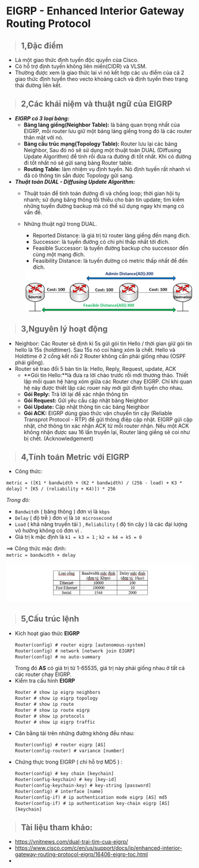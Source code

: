 # EIGRP - Enhanced Interior Gateway Routing Protocol
> ## **1,Đặc điểm**
- Là một giao thức định tuyến độc quyền của Cisco.  
- Có hỗ trợ định tuyến không liên miền(CIDR) và VLSM.  
- Thường được xem là giao thức lai vì nó kết hợp các ưu điểm của cả 2 giao thức định tuyến theo vecto khoảng cách và định tuyến theo trạng thái đường liên kết.  
> ## **2,Các khái niệm và thuật ngữ của EIGRP**  
- ***EIGRP có 3 loại bảng:***  
   - **Bảng láng giềng(Neighbor Table):** là bảng quan trọng nhất của EIGRP, mỗi router lưu giữ một bảng láng giềng trong đó là các router thân mật với nó.  
   - **Bảng cấu trúc mạng(Topology Table):** Router lưu lại các bảng Neighbor, Sau đó  nó sẽ sử dụng một thuật toán DUAL (Diffusing Update Algorithm) để tính rồi đưa ra đường đi tốt nhất. Khi có đường đi tốt nhất nó sẽ gửi sang bảng Router table.  
   - **Routing Table:** làm nhiệm vụ định tuyến. Nó định tuyến rất nhanh vì đã có thông tin sẵn được Topology gửi sang.  
- ***Thuật toán DUAL - Diffusing Update Algorithm:***  
   - Thuật toán để tính toán đường đi và chống loop; thời gian hội tụ nhanh; sử dụng băng thông tối thiểu cho bản tin update; tìm kiếm những tuyến đường backup mà có thể sử dụng ngay khi mạng có vấn đề.    
    - Những thuật ngữ trong DUAL.
      - Reported Distance: là giá trị từ router láng giềng đến mạng đích.  
      - Successor: là tuyến đường có chi phí thấp nhất tới đích.  
      - Feasible Successor: là tuyến đường backup cho successor đến cùng một mạng đích. 
      - Feasibility Distance: là tuyến đường có metric thấp nhất để đến đích.  

      <center><img src = "../../../images/CCNA/dual.png">  

> ## **3,Nguyên lý hoạt động**  
- Neighbor: Các Router sẽ định kì 5s gửi gói tin Hello / thời gian giữ gói tin hello là 15s (holdtimer). Sau 15s nó coi hàng xóm là chết. Hello và Holdtime ở 2 cổng kết nối 2 Router không cần phải giống nhau (OSPF phải giống).  
- Router sẽ trao đổi 5 bản tin là:  Hello, Reply, Request, update, ACK  
  - **Gói tin Hello:**là đưa ra lời chào trước rồi mới thương thảo. Thiết lập mối quan hệ hàng xóm giữa các Router chạy EIGRP. Chỉ khi quan hệ này được thiết lập các rouer này mới gửi định tuyến cho nhau.
  - **Gói Reply:** Trả lời lại để xác nhận thông tin  
  - **Gói Request:** Gửi yêu cầu cập nhật bảng Neighbor  
  - **Gói Update:** Cập nhật thông tin các bảng Neighbor  
  - **Gói ACK:** EIGRP dùng giao thức vận chuyển tin cậy   (Reliable Transprot Protocol - RTP) để gửi thông điệp cập nhật. EIGRP gửi cập nhật, chờ thông tin xác nhận ACK từ mỗi router nhận. Nếu một ACK không nhận được sau 16 lần truyền lại, Router láng giềng sẽ coi như bị chết. (Acknowledgement)  

> ## **4,Tính toán Metric với EIGRP**  
- Công thức:  
```
metric = ([K1 * bandwidth + (K2 * bandwidth) / (256 - load) + K3 * delay] * [K5 / (reliability + K4)]) * 256  
```
  *Trong đó:*
   - `Bandwitdh` ( băng thông ) đơn vị là `kbps`  
   - `Delay` ( độ trễ ) đơn vị là `10 microsecond`
   - `Load` ( khả năng truyền tải ) , `Reliability` ( độ tin cậy ) là các đại lượng vô hướng không có đơn vị .
   - Giá trị k mặc định là `k1 = k3 = 1` ; `k2 = k4 = k5 = 0`

==> Công thức mặc định:  
     `metric = bandwidth + delay`  

   <center><img src = "../../../images/CCNA/eigrp bandwith.jpg"></center> 

> ## **5,Cấu trúc lệnh** 
- Kích hoạt giao thức **EIGRP**  
   ```  
   Router(config) # router eigrp [autonomous-system]
   Router(config) # network [network join EIGRP]
   Router(config) # no auto-summary  
   ```  
   Trong đó **AS** có giá trị từ 1-65535, giá trị này phải giống nhau ở tất cả các router chạy EIGRP.  
- Kiểm tra cấu hình **EIGRP** 
    ```
    Router # show ip eigrp neighbors
    Router # show ip eigrp topology
    Router # show ip route
    Router # show ip route eigrp
    Router # show ip protocols
    Router # show ip eigrp traffic   
    ```  
- Cân bằng tải trên những đường không đều nhau: 
    ```
    Router(config) # router eigrp [AS]
    Router(config-router) # variance [number]
    ```  
- Chứng thực trong EIGRP ( chỉ hỗ trợ MD5 ) : 
   ```  
   Router(config) # key chain [keychain]
   Router(config-keychain) # key [key-id]
   Router(config-keychain-key) # key-string [password]
   Router(config) # interface [name]
   Router(config-if) # ip authentication mode eigrp [AS] md5
   Router(config-if) # ip authentication key-chain eigrp [AS] [keychain]  
   ```  

> ## Tài liệu tham khảo:  
- https://vnitnews.com/dual-trai-tim-cua-eigrp/  
- https://www.cisco.com/c/en/us/support/docs/ip/enhanced-interior-gateway-routing-protocol-eigrp/16406-eigrp-toc.html  
- 